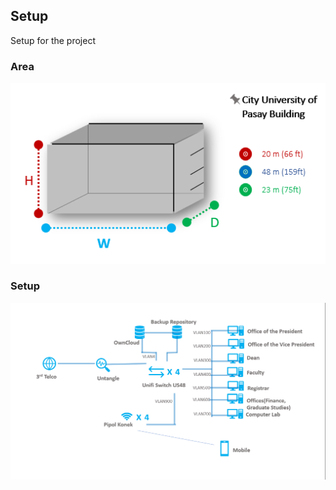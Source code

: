 ## Setup
Setup for the project

### Area

![Client Area](https://raw.githubusercontent.com/mitcodelab/layersix/master/img/area.PNG)


### Setup

![Network Design](https://raw.githubusercontent.com/mitcodelab/layersix/master/img/setup.png)
